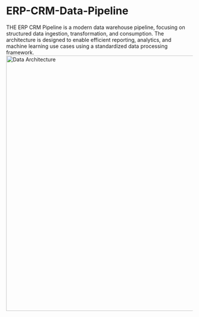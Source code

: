 # ERP-CRM-Data-Pipeline
THE ERP CRM Pipeline is a modern data warehouse pipeline, focusing on structured data ingestion, transformation, and consumption. The architecture is designed to enable efficient reporting, analytics, and machine learning use cases using a standardized data processing framework.
<img width="901" height="691" alt="Data Architecture" src="https://github.com/user-attachments/assets/84cf43f9-74e9-4ec4-a87c-a537cb1af5fe" />

